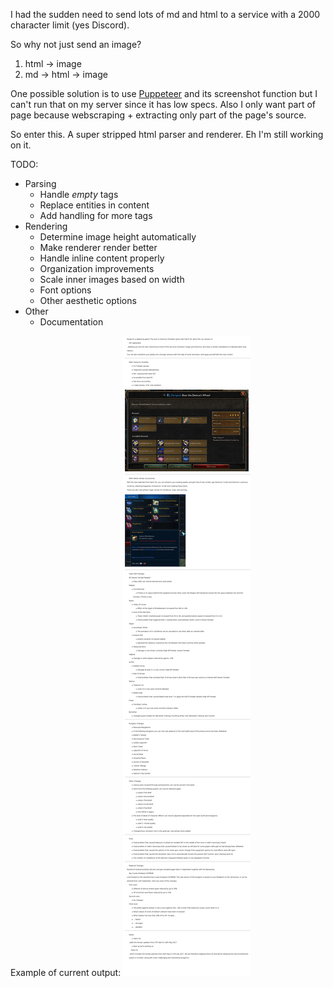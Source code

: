 I had the sudden need to send lots of md and html
to a service with a 2000 character limit (yes Discord).

So why not just send an image?
1. html -> image
2. md -> html -> image

One possible solution is to use [Puppeteer](https://github.com/GoogleChrome/puppeteer) and its screenshot function but I can't run that on my server since it has low specs. Also I only want part of page because webscraping + extracting only part of the page's source.

So enter this. A super stripped html parser and renderer. Eh I'm still working on it.

TODO:
* Parsing
    * Handle *empty* tags
    * Replace entities in content
    * Add handling for more tags
* Rendering
    * Determine image height automatically
    * Make renderer render better
    * Handle inline content properly
    * Organization improvements
    * Scale inner images based on width
    * Font options
    * Other aesthetic options
* Other
    * Documentation

Example of current output:
![test](tests/test.jpg)
